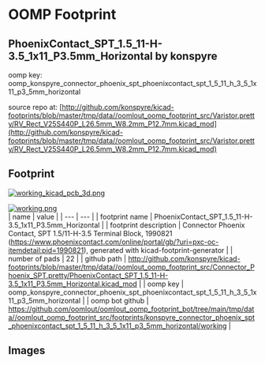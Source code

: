 # OOMP Footprint  
## PhoenixContact_SPT_1.5_11-H-3.5_1x11_P3.5mm_Horizontal  by konspyre  
  
oomp key: oomp_konspyre_connector_phoenix_spt_phoenixcontact_spt_1_5_11_h_3_5_1x11_p3_5mm_horizontal  
  
source repo at: [http://github.com/konspyre/kicad-footprints/blob/master/tmp/data//oomlout_oomp_footprint_src/Varistor.pretty/RV_Rect_V25S440P_L26.5mm_W8.2mm_P12.7mm.kicad_mod](http://github.com/konspyre/kicad-footprints/blob/master/tmp/data//oomlout_oomp_footprint_src/Varistor.pretty/RV_Rect_V25S440P_L26.5mm_W8.2mm_P12.7mm.kicad_mod)  
## Footprint  
  
[![working_kicad_pcb_3d.png](working_kicad_pcb_3d_600.png)](working_kicad_pcb_3d.png)  
  
[![working.png](working_600.png)](working.png)  
| name | value | 
| --- | --- | 
| footprint name | PhoenixContact_SPT_1.5_11-H-3.5_1x11_P3.5mm_Horizontal | 
| footprint description | Connector Phoenix Contact, SPT 1.5/11-H-3.5 Terminal Block, 1990821 (https://www.phoenixcontact.com/online/portal/gb/?uri=pxc-oc-itemdetail:pid=1990821), generated with kicad-footprint-generator | 
| number of pads | 22 | 
| github path | http://github.com/konspyre/kicad-footprints/blob/master/tmp/data//oomlout_oomp_footprint_src/Connector_Phoenix_SPT.pretty/PhoenixContact_SPT_1.5_11-H-3.5_1x11_P3.5mm_Horizontal.kicad_mod | 
| oomp key | oomp_konspyre_connector_phoenix_spt_phoenixcontact_spt_1_5_11_h_3_5_1x11_p3_5mm_horizontal | 
| oomp bot github | https://github.com/oomlout/oomlout_oomp_footprint_bot/tree/main/tmp/data//oomlout_oomp_footprint_src/footprints/konspyre_connector_phoenix_spt_phoenixcontact_spt_1_5_11_h_3_5_1x11_p3_5mm_horizontal/working | 
## Images  
